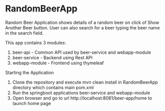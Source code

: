 # RandomBeerApp
Random Beer Application shows details of a random beer on click of Show Another Beer button. User can also search for a beer typing the beer name in the search field.

This app contains 3 modules:
1. beer-api - Common API used by beer-service and webapp-module
2. beer-service - Backend using Rest API
3. webapp-module - Frontend using thymeleaf

Starting the Application
1. Clone the repository and execute mvn clean install in RandomBeerApp directory which contains main pom.xml
2. Run the springboot applications beer-service and webapp-module
3. Open browser and go to url http://localhost:8081/beer-app/home to launch home page
